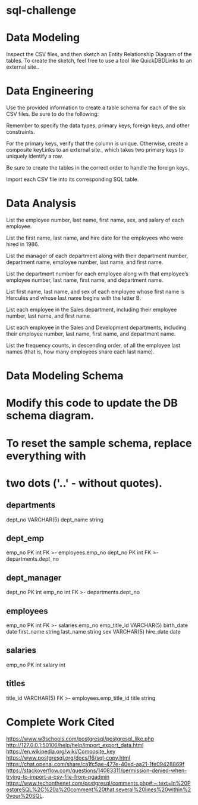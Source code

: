 # sql-challenge

# Data Modeling

Inspect the CSV files, and then sketch an Entity Relationship Diagram of the tables. To create the sketch, feel free to use a tool like QuickDBDLinks to an external site..

# Data Engineering

Use the provided information to create a table schema for each of the six CSV files. Be sure to do the following:

Remember to specify the data types, primary keys, foreign keys, and other constraints.

For the primary keys, verify that the column is unique. Otherwise, create a composite keyLinks to an external site., which takes two primary keys to uniquely identify a row.

Be sure to create the tables in the correct order to handle the foreign keys.

Import each CSV file into its corresponding SQL table.

# Data Analysis

List the employee number, last name, first name, sex, and salary of each employee.

List the first name, last name, and hire date for the employees who were hired in 1986.

List the manager of each department along with their department number, department name, employee number, last name, and first name.

List the department number for each employee along with that employee’s employee number, last name, first name, and department name.

List first name, last name, and sex of each employee whose first name is Hercules and whose last name begins with the letter B.

List each employee in the Sales department, including their employee number, last name, and first name.

List each employee in the Sales and Development departments, including their employee number, last name, first name, and department name.

List the frequency counts, in descending order, of all the employee last names (that is, how many employees share each last name).

# Data Modeling Schema

# Modify this code to update the DB schema diagram.
# To reset the sample schema, replace everything with
# two dots ('..' - without quotes).

departments
-----------
dept_no VARCHAR(5)
dept_name string

dept_emp
--------
emp_no PK int FK >- employees.emp_no
dept_no PK int FK >- departments.dept_no



dept_manager
------------
dept_no PK int
emp_no int FK >- departments.dept_no


employees
---------
emp_no PK int FK >- salaries.emp_no
emp_title_id VARCHAR(5)
birth_date date
first_name string
last_name string
sex VARCHAR(5)
hire_date date

salaries
--------
emp_no PK int
salary int

titles
------
title_id VARCHAR(5) FK >- employees.emp_title_id
title string

# Complete Work Cited

https://www.w3schools.com/postgresql/postgresql_like.php
http://127.0.0.1:50106/help/help/import_export_data.html
https://en.wikipedia.org/wiki/Composite_key
https://www.postgresql.org/docs/16/sql-copy.html
https://chat.openai.com/share/ca1fc5ae-477e-40ed-aa21-1fe09428869f
https://stackoverflow.com/questions/14083311/permission-denied-when-trying-to-import-a-csv-file-from-pgadmin
https://www.techonthenet.com/postgresql/comments.php#:~:text=In%20PostgreSQL%2C%20a%20comment%20that,several%20lines%20within%20your%20SQL.
